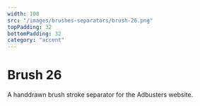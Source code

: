 ```yaml
---
width: 100
src: "/images/brushes-separators/brush-26.png"
topPadding: 32
bottomPadding: 32
category: "accent"
---
```


# Brush 26

A handdrawn brush stroke separator for the Adbusters website.
